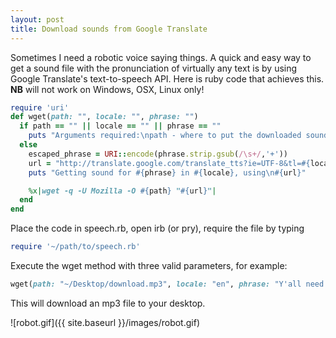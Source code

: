 ```yaml
---
layout: post
title: Download sounds from Google Translate
---
```


Sometimes I need a robotic voice saying things.
A quick and easy way to get a sound file with the pronunciation of virtually any text is by using Google Translate's text-to-speech API.
Here is ruby code that achieves this. **NB** will not work on Windows, OSX, Linux only!

```ruby
require 'uri'
def wget(path: "", locale: "", phrase: "")
  if path == "" || locale == "" || phrase == ""
    puts "Arguments required:\npath - where to put the downloaded sound\nlocale - string version, i.e. \"lv\"\nphrase - vanilla text, i.e.\"Bādass test phrāše\""
  else
    escaped_phrase = URI::encode(phrase.strip.gsub(/\s+/,'+'))
    url = "http://translate.google.com/translate_tts?ie=UTF-8&tl=#{locale}&q=#{escaped_phrase}"
    puts "Getting sound for #{phrase} in #{locale}, using\n#{url}"

    %x|wget -q -U Mozilla -O #{path} "#{url}"|
  end
end
```

Place the code in speech.rb, open irb (or pry), require the file by typing
```ruby
require '~/path/to/speech.rb'
```

Execute the wget method with three valid parameters, for example:
```ruby
wget(path: "~/Desktop/download.mp3", locale: "en", phrase: "Y'all need to use this code!")
```

This will download an mp3 file to your desktop.

![robot.gif]({{ site.baseurl }}/images/robot.gif)
